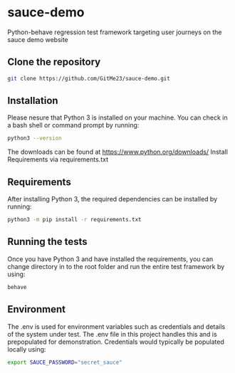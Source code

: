 # sauce-demo
Python-behave regression test framework targeting user journeys on the sauce demo website

## Clone the repository
```bash
git clone https://github.com/GitMe23/sauce-demo.git
```

## Installation
Please nesure that Python 3 is installed on your machine. You can check in 
a bash shell or command prompt by running:
```bash
python3 --version
```
The downloads can be found at https://www.python.org/downloads/
Install Requirements via requirements.txt

## Requirements
After installing Python 3, the required dependencies can be installed by running:
```bash
python3 -m pip install -r requirements.txt
```

## Running the tests
Once you have Python 3 and have installed the requirements, you can change directory in to the root folder and run the entire test framework by using:
```bash
behave
```

## Environment
The .env is used for environment variables such as credentials and details of the system under test.
The .env file in this project handles this and is prepopulated for demonstration. 
Credentials would typically be populated locally using:
```bash
export SAUCE_PASSWORD="secret_sauce"
```
